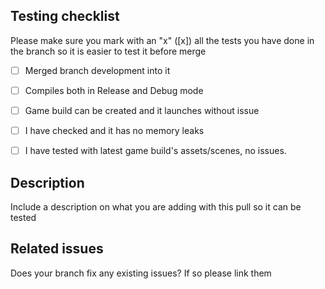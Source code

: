 ## Testing checklist
Please make sure you mark with an "x" ([x]) all the tests you have done in the branch so it is easier to test it before merge

- [ ] Merged branch development into it 
- [ ] Compiles both in Release and Debug mode
- [ ] Game build can be created and it launches without issue
- [ ] I have checked and it has no memory leaks
- [ ] I have tested with latest game build's assets/scenes, no issues. 


## Description
Include a description on what you are adding with this pull so it can be tested

## Related issues
Does your branch fix any existing issues? If so please link them

